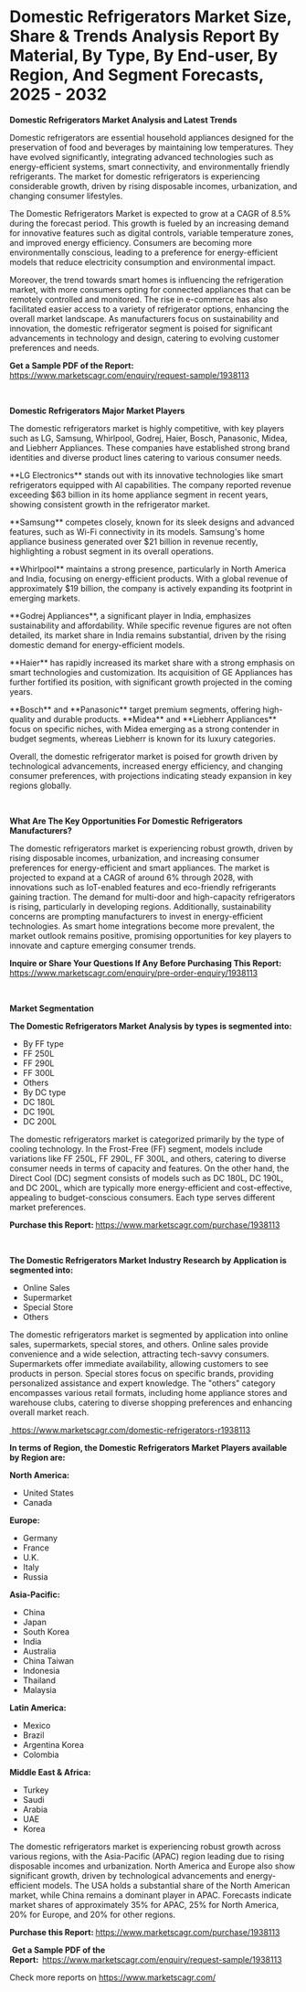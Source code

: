 <p><h1>Domestic Refrigerators Market Size, Share & Trends Analysis Report By Material, By Type, By End-user, By Region, And Segment Forecasts, 2025 - 2032</h1></p><p><strong>Domestic Refrigerators Market Analysis and Latest Trends</strong></p>
<p><p>Domestic refrigerators are essential household appliances designed for the preservation of food and beverages by maintaining low temperatures. They have evolved significantly, integrating advanced technologies such as energy-efficient systems, smart connectivity, and environmentally friendly refrigerants. The market for domestic refrigerators is experiencing considerable growth, driven by rising disposable incomes, urbanization, and changing consumer lifestyles.</p><p>The Domestic Refrigerators Market is expected to grow at a CAGR of 8.5% during the forecast period. This growth is fueled by an increasing demand for innovative features such as digital controls, variable temperature zones, and improved energy efficiency. Consumers are becoming more environmentally conscious, leading to a preference for energy-efficient models that reduce electricity consumption and environmental impact.</p><p>Moreover, the trend towards smart homes is influencing the refrigeration market, with more consumers opting for connected appliances that can be remotely controlled and monitored. The rise in e-commerce has also facilitated easier access to a variety of refrigerator options, enhancing the overall market landscape. As manufacturers focus on sustainability and innovation, the domestic refrigerator segment is poised for significant advancements in technology and design, catering to evolving customer preferences and needs.</p></p>
<p><strong>Get a Sample PDF of the Report:&nbsp;</strong> <a href="https://www.marketscagr.com/enquiry/request-sample/1938113?utm_campaign=2660&utm_medium=2&utm_source=Github&utm_content=ia&utm_term=04042025&utm_id=domestic-refrigerators">https://www.marketscagr.com/enquiry/request-sample/1938113</a></p>
<p>&nbsp;</p>
<p><strong>Domestic Refrigerators Major Market Players</strong></p>
<p><p>The domestic refrigerators market is highly competitive, with key players such as LG, Samsung, Whirlpool, Godrej, Haier, Bosch, Panasonic, Midea, and Liebherr Appliances. These companies have established strong brand identities and diverse product lines catering to various consumer needs.</p><p>**LG Electronics** stands out with its innovative technologies like smart refrigerators equipped with AI capabilities. The company reported revenue exceeding $63 billion in its home appliance segment in recent years, showing consistent growth in the refrigerator market.</p><p>**Samsung** competes closely, known for its sleek designs and advanced features, such as Wi-Fi connectivity in its models. Samsung's home appliance business generated over $21 billion in revenue recently, highlighting a robust segment in its overall operations.</p><p>**Whirlpool** maintains a strong presence, particularly in North America and India, focusing on energy-efficient products. With a global revenue of approximately $19 billion, the company is actively expanding its footprint in emerging markets.</p><p>**Godrej Appliances**, a significant player in India, emphasizes sustainability and affordability. While specific revenue figures are not often detailed, its market share in India remains substantial, driven by the rising domestic demand for energy-efficient models.</p><p>**Haier** has rapidly increased its market share with a strong emphasis on smart technologies and customization. Its acquisition of GE Appliances has further fortified its position, with significant growth projected in the coming years.</p><p>**Bosch** and **Panasonic** target premium segments, offering high-quality and durable products. **Midea** and **Liebherr Appliances** focus on specific niches, with Midea emerging as a strong contender in budget segments, whereas Liebherr is known for its luxury categories.</p><p>Overall, the domestic refrigerator market is poised for growth driven by technological advancements, increased energy efficiency, and changing consumer preferences, with projections indicating steady expansion in key regions globally.</p></p>
<p>&nbsp;</p>
<p><strong>What Are The Key Opportunities For Domestic Refrigerators Manufacturers?</strong></p>
<p><p>The domestic refrigerators market is experiencing robust growth, driven by rising disposable incomes, urbanization, and increasing consumer preferences for energy-efficient and smart appliances. The market is projected to expand at a CAGR of around 6% through 2028, with innovations such as IoT-enabled features and eco-friendly refrigerants gaining traction. The demand for multi-door and high-capacity refrigerators is rising, particularly in developing regions. Additionally, sustainability concerns are prompting manufacturers to invest in energy-efficient technologies. As smart home integrations become more prevalent, the market outlook remains positive, promising opportunities for key players to innovate and capture emerging consumer trends.</p></p>
<p><strong>Inquire or Share Your Questions If Any Before Purchasing This Report:</strong> <a href="https://www.marketscagr.com/enquiry/pre-order-enquiry/1938113?utm_campaign=2660&utm_medium=2&utm_source=Github&utm_content=ia&utm_term=04042025&utm_id=domestic-refrigerators">https://www.marketscagr.com/enquiry/pre-order-enquiry/1938113</a></p>
<p>&nbsp;</p>
<p><strong>Market Segmentation</strong></p>
<p><strong>The Domestic Refrigerators Market Analysis by types is segmented into:</strong></p>
<p><ul><li>By FF type</li><li>FF 250L</li><li>FF 290L</li><li>FF 300L</li><li>Others</li><li>By DC type</li><li>DC 180L</li><li>DC 190L</li><li>DC 200L</li></ul></p>
<p><p>The domestic refrigerators market is categorized primarily by the type of cooling technology. In the Frost-Free (FF) segment, models include variations like FF 250L, FF 290L, FF 300L, and others, catering to diverse consumer needs in terms of capacity and features. On the other hand, the Direct Cool (DC) segment consists of models such as DC 180L, DC 190L, and DC 200L, which are typically more energy-efficient and cost-effective, appealing to budget-conscious consumers. Each type serves different market preferences.</p></p>
<p><strong>Purchase this Report:&nbsp;</strong><a href="https://www.marketscagr.com/purchase/1938113?utm_campaign=2660&utm_medium=2&utm_source=Github&utm_content=ia&utm_term=04042025&utm_id=domestic-refrigerators">https://www.marketscagr.com/purchase/1938113</a></p>
<p>&nbsp;</p>
<p><strong>The Domestic Refrigerators Market Industry Research by Application is segmented into:</strong></p>
<p><ul><li>Online Sales</li><li>Supermarket</li><li>Special Store</li><li>Others</li></ul></p>
<p><p>The domestic refrigerators market is segmented by application into online sales, supermarkets, special stores, and others. Online sales provide convenience and a wide selection, attracting tech-savvy consumers. Supermarkets offer immediate availability, allowing customers to see products in person. Special stores focus on specific brands, providing personalized assistance and expert knowledge. The "others" category encompasses various retail formats, including home appliance stores and warehouse clubs, catering to diverse shopping preferences and enhancing overall market reach.</p></p>
<p><a href="https://www.marketscagr.com/domestic-refrigerators-r1938113?utm_campaign=2660&utm_medium=2&utm_source=Github&utm_content=ia&utm_term=04042025&utm_id=domestic-refrigerators">&nbsp;https://www.marketscagr.com/domestic-refrigerators-r1938113</a></p>
<p><strong>In terms of Region, the Domestic Refrigerators Market Players available by Region are:</strong></p>
<p>
    <p> <strong> North America: </strong>
        <ul>
            <li>United States</li>
            <li>Canada</li>
        </ul>
        </p> 
    <p> <strong> Europe: </strong>
        <ul>
            <li>Germany</li>
            <li>France</li>
            <li>U.K.</li>
            <li>Italy</li>
            <li>Russia</li>
        </ul>
        </p> 
    <p> <strong> Asia-Pacific: </strong>
        <ul>
            <li>China</li>
            <li>Japan</li>
            <li>South Korea</li>
            <li>India</li>
            <li>Australia</li>
            <li>China Taiwan</li>
            <li>Indonesia</li>
            <li>Thailand</li>
            <li>Malaysia</li>
        </ul>
        </p> 
    <p> <strong> Latin America: </strong>
        <ul>
            <li>Mexico</li>
            <li>Brazil</li>
            <li>Argentina Korea</li>
            <li>Colombia</li>
        </ul>
        </p> 
    <p> <strong> Middle East & Africa: </strong>
        <ul>
            <li>Turkey</li>
            <li>Saudi</li>
            <li>Arabia</li>
            <li>UAE</li>
            <li>Korea</li>
        </ul>
    </p>
    </p>
<p><p>The domestic refrigerators market is experiencing robust growth across various regions, with the Asia-Pacific (APAC) region leading due to rising disposable incomes and urbanization. North America and Europe also show significant growth, driven by technological advancements and energy-efficient models. The USA holds a substantial share of the North American market, while China remains a dominant player in APAC. Forecasts indicate market shares of approximately 35% for APAC, 25% for North America, 20% for Europe, and 20% for other regions.</p></p>
<p><strong>Purchase this Report: </strong><a href="https://www.marketscagr.com/purchase/1938113?utm_campaign=2660&utm_medium=2&utm_source=Github&utm_content=ia&utm_term=04042025&utm_id=domestic-refrigerators">https://www.marketscagr.com/purchase/1938113</a></p>
<p>&nbsp;<strong>Get a Sample PDF of the Report:&nbsp;&nbsp;</strong><a href="https://www.marketscagr.com/enquiry/request-sample/1938113?utm_campaign=2660&utm_medium=2&utm_source=Github&utm_content=ia&utm_term=04042025&utm_id=domestic-refrigerators">https://www.marketscagr.com/enquiry/request-sample/1938113</a></p>
<p><strong></strong></p>
<p>Check more reports on <a href="https://www.marketscagr.com/?utm_campaign=2660&utm_medium=2&utm_source=Github&utm_content=ia&utm_term=04042025&utm_id=domestic-refrigerators">https://www.marketscagr.com/</a></p>